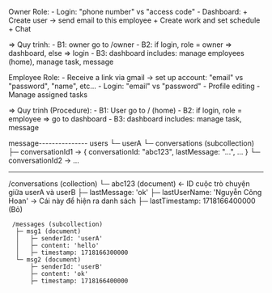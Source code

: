 Owner Role:
    - Login: "phone number" vs "access code"
    - Dashboard:
        + Create user -> send email to this employee
        + Create work and set schedule
        + Chat

=> Quy trinh:
    - B1: owner go to /owner
    - B2: if login, role = owner => dashboard, else => login
    - B3: dashboard includes: manage employees (home), manage task, message

Employee Role:
    - Receive a link via gmail -> set up account: "email" vs "password", "name", etc...
    - Login: "email" vs "password"
    - Profile editing
    - Manage assigned tasks

=> Quy trinh (Procedure):
    - B1: User  go to / (home)
    - B2: if login, role = employee => go to dashboard
    - B3: dashboard includes: manage task, message


message---------------
users
 └─ userA
     └─ conversations (subcollection)
         ├─ conversationId1 → { conversationId: "abc123", lastMessage: "...", ... }
         └─ conversationId2 → ...

--------------
/conversations (collection)
 └─ abc123 (document) ← ID cuộc trò chuyện giữa userA và userB
     ├─ lastMessage: 'ok'
     ├─ lastUserName: 'Nguyễn Công Hoan'    -> Cái này để hiện ra danh sách
     ├─ lastTimestamp: 1718166400000 (Bỏ)

     /messages (subcollection)
      ├─ msg1 (document)
      │   ├─ senderId: 'userA'
      │   ├─ content: 'hello'
      │   ├─ timestamp: 1718166300000
      └─ msg2 (document)
          ├─ senderId: 'userB'
          ├─ content: 'ok'
          ├─ timestamp: 1718166400000
